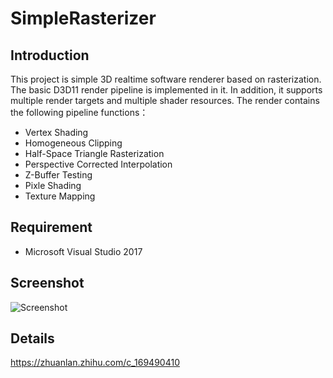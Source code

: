 # SimpleRasterizer
## Introduction
  This project is simple 3D realtime software renderer based on rasterization. The basic D3D11 render pipeline is implemented in it. In addition, it supports multiple render targets and multiple shader resources. The render contains the following pipeline functions：
  * Vertex Shading
  * Homogeneous Clipping
  * Half-Space Triangle Rasterization
  * Perspective Corrected Interpolation
  * Z-Buffer Testing
  * Pixle Shading
  * Texture Mapping
  
## Requirement
  * Microsoft Visual Studio 2017

## Screenshot
![Screenshot](https://github.com/MORIZHIJIANDX/SimpleRasterizer/blob/master/render_result.png?raw=true)

## Details
https://zhuanlan.zhihu.com/c_169490410
